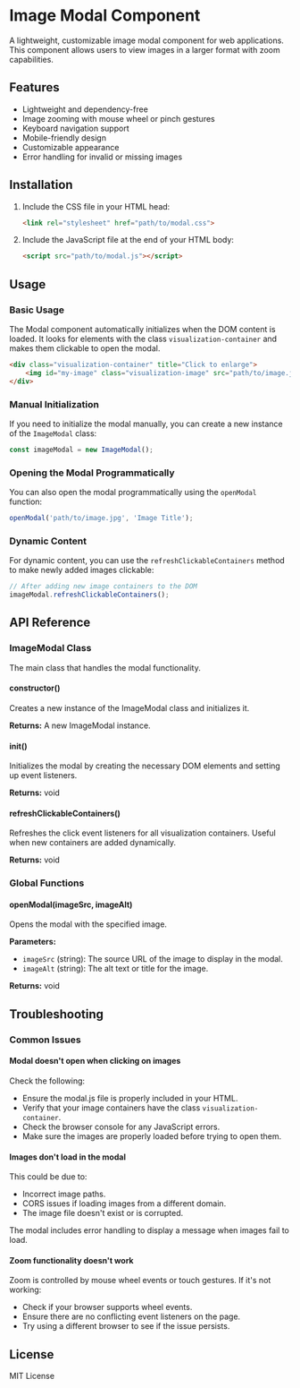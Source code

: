 # Image Modal Component

A lightweight, customizable image modal component for web applications. This component allows users to view images in a larger format with zoom capabilities.

## Features

- Lightweight and dependency-free
- Image zooming with mouse wheel or pinch gestures
- Keyboard navigation support
- Mobile-friendly design
- Customizable appearance
- Error handling for invalid or missing images

## Installation

1. Include the CSS file in your HTML head:
   ```html
   <link rel="stylesheet" href="path/to/modal.css">
   ```

2. Include the JavaScript file at the end of your HTML body:
   ```html
   <script src="path/to/modal.js"></script>
   ```

## Usage

### Basic Usage

The Modal component automatically initializes when the DOM content is loaded. It looks for elements with the class `visualization-container` and makes them clickable to open the modal.

```html
<div class="visualization-container" title="Click to enlarge">
    <img id="my-image" class="visualization-image" src="path/to/image.jpg" alt="Image description">
</div>
```

### Manual Initialization

If you need to initialize the modal manually, you can create a new instance of the `ImageModal` class:

```javascript
const imageModal = new ImageModal();
```

### Opening the Modal Programmatically

You can also open the modal programmatically using the `openModal` function:

```javascript
openModal('path/to/image.jpg', 'Image Title');
```

### Dynamic Content

For dynamic content, you can use the `refreshClickableContainers` method to make newly added images clickable:

```javascript
// After adding new image containers to the DOM
imageModal.refreshClickableContainers();
```

## API Reference

### ImageModal Class

The main class that handles the modal functionality.

#### constructor()

Creates a new instance of the ImageModal class and initializes it.

**Returns:** A new ImageModal instance.

#### init()

Initializes the modal by creating the necessary DOM elements and setting up event listeners.

**Returns:** void

#### refreshClickableContainers()

Refreshes the click event listeners for all visualization containers. Useful when new containers are added dynamically.

**Returns:** void

### Global Functions

#### openModal(imageSrc, imageAlt)

Opens the modal with the specified image.

**Parameters:**
- `imageSrc` (string): The source URL of the image to display in the modal.
- `imageAlt` (string): The alt text or title for the image.

**Returns:** void

## Troubleshooting

### Common Issues

#### Modal doesn't open when clicking on images

Check the following:
- Ensure the modal.js file is properly included in your HTML.
- Verify that your image containers have the class `visualization-container`.
- Check the browser console for any JavaScript errors.
- Make sure the images are properly loaded before trying to open them.

#### Images don't load in the modal

This could be due to:
- Incorrect image paths.
- CORS issues if loading images from a different domain.
- The image file doesn't exist or is corrupted.

The modal includes error handling to display a message when images fail to load.

#### Zoom functionality doesn't work

Zoom is controlled by mouse wheel events or touch gestures. If it's not working:
- Check if your browser supports wheel events.
- Ensure there are no conflicting event listeners on the page.
- Try using a different browser to see if the issue persists.

## License

MIT License 
